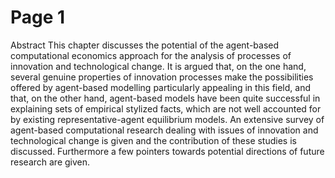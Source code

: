 # Page 1

Abstract This chapter discusses the potential of the agent-based computational economics approach for the analysis of processes of innovation and technological change. It is argued that, on the one hand, several genuine properties of innovation processes make the possibilities offered by agent-based modelling particularly appealing in this field, and that, on the other hand, agent-based models have been quite successful in explaining sets of empirical stylized facts, which are not well accounted for by existing representative-agent equilibrium models. An extensive survey of agent-based computational research dealing with issues of innovation and technological change is given and the contribution of these studies is discussed. Furthermore a few pointers towards potential directions of future research are given.
